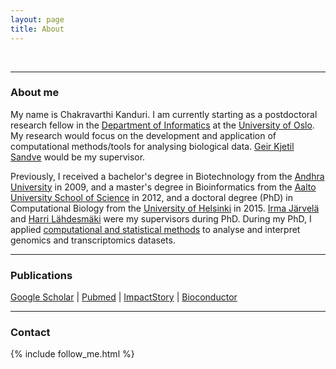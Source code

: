 ```yaml
---
layout: page
title: About
---
```


<div class="circularProfilePic"></div>

<br>

***

### About me

My name is Chakravarthi Kanduri. I am currently starting as a postdoctoral research fellow in the [Department of Informatics](https://www.mn.uio.no/ifi/english/) at the [University of Oslo](https://www.uio.no/english/). My research would focus on the development and application of computational methods/tools for analysing biological data. [Geir Kjetil Sandve](http://www.mn.uio.no/ifi/english/people/aca/geirksa/) would be my supervisor. 

Previously, I received a bachelor's degree in Biotechnology from the [Andhra University](http://andhrauniversity.edu.in/index.html) in 2009, and a master's degree in Bioinformatics from the [Aalto University School of Science](http://sci.aalto.fi/en/) in 2012, and a doctoral degree (PhD) in Computational Biology from the [University of Helsinki](https://www.helsinki.fi/en) in 2015. [Irma Järvelä](https://tuhat.halvi.helsinki.fi/portal/en/persons/irma-jarvela(4c752715-87c4-4ec0-8f33-b0fd2c7c4627).html) and [Harri Lähdesmäki](http://research.ics.aalto.fi/csb/index.shtml) were my supervisors during PhD. During my PhD, I applied [computational and statistical methods](https://en.wikipedia.org/wiki/Bioinformatics) to analyse and interpret genomics and transcriptomics datasets.

***

### Publications

[Google Scholar](https://scholar.google.co.in/citations?user=FSLkeIcAAAAJ&hl=en) | [Pubmed](http://www.ncbi.nlm.nih.gov/pubmed/?term=chakravarthi+kanduri%5BAuthor%5D) | [ImpactStory](https://impactstory.org/u/0000-0002-4783-9060) | [Bioconductor](https://bioconductor.org/packages/GenRank/) 

***

### Contact


{% include follow_me.html %}

